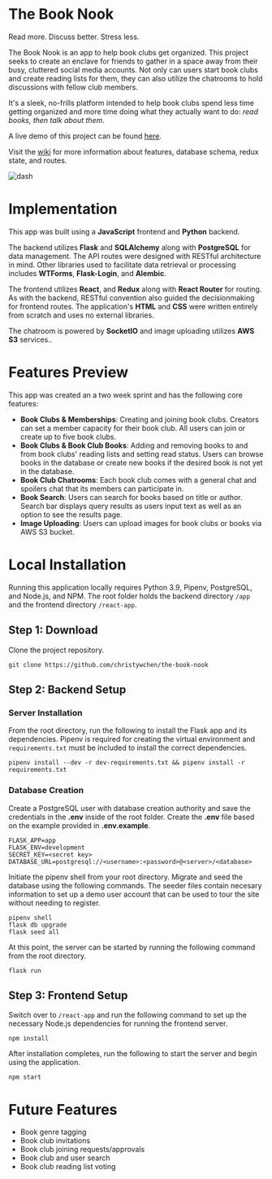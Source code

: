 # The Book Nook

Read more. Discuss better. Stress less.

The Book Nook is an app to help book clubs get organized. This project seeks to create an enclave for friends to gather in a space away from their busy, cluttered social media accounts. Not only can users start book clubs and create reading lists for them, they can also utilize the chatrooms to hold discussions with fellow club members.

It's a sleek, no-frills platform intended to help book clubs spend less time getting organized and more time doing what they actually want to do: _read books, then talk about them_.

A live demo of this project can be found [here](https://book-nook-app.herokuapp.com/).

Visit the [wiki](https://github.com/christywchen/the-book-nook/wiki) for more information about features, database schema, redux state, and routes.

![dash](https://user-images.githubusercontent.com/55429132/155458402-ab43716a-4a09-4e0c-a40c-21db8c1db580.jpg)

# Implementation
This app was built using a **JavaScript** frontend and **Python** backend.

The backend utilizes **Flask** and **SQLAlchemy** along with **PostgreSQL** for data management. The API routes were designed with RESTful architecture in mind. Other libraries used to facilitate data retrieval or processing includes **WTForms**, **Flask-Login**, and **Alembic**.

The frontend utilizes **React**, and **Redux** along with **React Router** for routing. As with the backend, RESTful convention also guided the decisionmaking for frontend routes. The application's **HTML** and **CSS** were written entirely from scratch and uses no external libraries.

The chatroom is powered by **SocketIO** and image uploading utilizes **AWS S3** services..

# Features Preview

This app was created an a two week sprint and has the following core features:
- **Book Clubs & Memberships**: Creating and joining book clubs. Creators can set a member capacity for their book club. All users can join or create up to five book clubs.
- **Book Clubs & Book Club Books**: Adding and removing books to and from book clubs' reading lists and setting read status. Users can browse books in the database or create new books if the desired book is not yet in the database.
- **Book Club Chatrooms**: Each book club comes with a general chat and spoilers chat that its members can participate in.
- **Book Search**: Users can search for books based on title or author. Search bar displays query results as users input text as well as an option to see the results page.
- **Image Uploading**: Users can upload images for book clubs or books via AWS S3 bucket.

# Local Installation

Running this application locally requires Python 3.9, Pipenv, PostgreSQL, and Node.js, and NPM. The root folder holds the backend directory ``/app`` and the frontend directory ``/react-app``.

## Step 1: Download
Clone the project repository.
```
git clone https://github.com/christywchen/the-book-nook
```
## Step 2: Backend Setup

### Server Installation
From the root directory, run the following to install the Flask app and its dependencies. Pipenv is required for creating the virtual environment and ``requirements.txt`` must be included to install the correct dependencies.

```
pipenv install --dev -r dev-requirements.txt && pipenv install -r requirements.txt
```

### Database Creation
Create a PostgreSQL user with database creation authority and save the credentials in the **.env** inside of the root folder. Create the **.env** file based on the example provided in **.env.example**.

```
FLASK_APP=app
FLASK_ENV=development
SECRET_KEY=<secret key>
DATABASE_URL=postgresql://<username>:<password>@<server>/<database>
```

Initiate the pipenv shell from your root directory. Migrate and seed the database using the following commands. The seeder files contain necesary information to set up a demo user account that can be used to tour the site without needing to register.

```
pipenv shell
flask db upgrade
flask seed all
```

At this point, the server can be started by running the following command from the root directory.
```
flask run
```

## Step 3: Frontend Setup
Switch over to ``/react-app`` and run the following command to set up the necessary Node.js dependencies for running the frontend server.

```
npm install
```

After installation completes, run the following to start the server and begin using the application.

```
npm start
```

# Future Features

- Book genre tagging
- Book club invitations
- Book club joining requests/approvals
- Book club and user search
- Book club reading list voting
